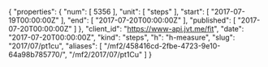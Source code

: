 {
  "properties": {
    "num": [
      5356
    ],
    "unit": [
      "steps"
    ],
    "start": [
      "2017-07-19T00:00:00Z"
    ],
    "end": [
      "2017-07-20T00:00:00Z"
    ],
    "published": [
      "2017-07-20T00:00:00Z"
    ]
  },
  "client_id": "https://www-api.jvt.me/fit",
  "date": "2017-07-20T00:00:00Z",
  "kind": "steps",
  "h": "h-measure",
  "slug": "2017/07/pt1cu",
  "aliases": [
    "/mf2/458416cd-2fbe-4723-9e10-64a98b785770/",
    "/mf2/2017/07/pt1Cu"
  ]
}
